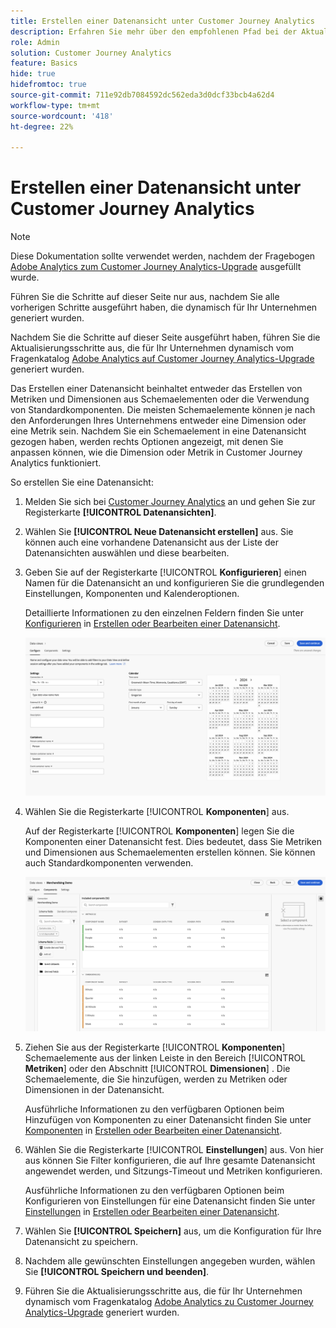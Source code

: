 ```yaml
---
title: Erstellen einer Datenansicht unter Customer Journey Analytics
description: Erfahren Sie mehr über den empfohlenen Pfad bei der Aktualisierung von Adobe Analytics auf Customer Journey Analytics.
role: Admin
solution: Customer Journey Analytics
feature: Basics
hide: true
hidefromtoc: true
source-git-commit: 711e92db7084592dc562eda3d0dcf33bcb4a62d4
workflow-type: tm+mt
source-wordcount: '418'
ht-degree: 22%

---
```


# Erstellen einer Datenansicht unter Customer Journey Analytics

>[!NOTE]
>
>Diese Dokumentation sollte verwendet werden, nachdem der Fragebogen [Adobe Analytics zum Customer Journey Analytics-Upgrade](https://gigazelle.github.io/cja-ttv/) ausgefüllt wurde.
> 
>Führen Sie die Schritte auf dieser Seite nur aus, nachdem Sie alle vorherigen Schritte ausgeführt haben, die dynamisch für Ihr Unternehmen generiert wurden.
>
>Nachdem Sie die Schritte auf dieser Seite ausgeführt haben, führen Sie die Aktualisierungsschritte aus, die für Ihr Unternehmen dynamisch vom Fragenkatalog [Adobe Analytics auf Customer Journey Analytics-Upgrade](https://gigazelle.github.io/cja-ttv/) generiert wurden.

<!-- Should we single source this instead of duplicate it? The following steps were copied from: /help/data-views/create-dataview.md -->

Das Erstellen einer Datenansicht beinhaltet entweder das Erstellen von Metriken und Dimensionen aus Schemaelementen oder die Verwendung von Standardkomponenten. Die meisten Schemaelemente können je nach den Anforderungen Ihres Unternehmens entweder eine Dimension oder eine Metrik sein. Nachdem Sie ein Schemaelement in eine Datenansicht gezogen haben, werden rechts Optionen angezeigt, mit denen Sie anpassen können, wie die Dimension oder Metrik in Customer Journey Analytics funktioniert.

So erstellen Sie eine Datenansicht:

1. Melden Sie sich bei [Customer Journey Analytics](https://analytics.adobe.com) an und gehen Sie zur Registerkarte **[!UICONTROL Datenansichten]**.

1. Wählen Sie **[!UICONTROL Neue Datenansicht erstellen]** aus. Sie können auch eine vorhandene Datenansicht aus der Liste der Datenansichten auswählen und diese bearbeiten.

1. Geben Sie auf der Registerkarte [!UICONTROL **Konfigurieren**] einen Namen für die Datenansicht an und konfigurieren Sie die grundlegenden Einstellungen, Komponenten und Kalenderoptionen.

   Detaillierte Informationen zu den einzelnen Feldern finden Sie unter [Konfigurieren](/help/data-views/create-dataview.md#configure) in [Erstellen oder Bearbeiten einer Datenansicht](/help/data-views/create-dataview.md).

   ![Konfigurieren der Datenansicht](assets/dataview-configure.png)

1. Wählen Sie die Registerkarte [!UICONTROL **Komponenten**] aus.

   Auf der Registerkarte [!UICONTROL **Komponenten**] legen Sie die Komponenten einer Datenansicht fest. Dies bedeutet, dass Sie Metriken und Dimensionen aus Schemaelementen erstellen können. Sie können auch Standardkomponenten verwenden.

   ![Registerkarte „Komponenten“](assets/dataview-components.png)

1. Ziehen Sie aus der Registerkarte [!UICONTROL **Komponenten**] Schemaelemente aus der linken Leiste in den Bereich [!UICONTROL **Metriken**] oder den Abschnitt [!UICONTROL **Dimensionen**] . Die Schemaelemente, die Sie hinzufügen, werden zu Metriken oder Dimensionen in der Datenansicht.

   Ausführliche Informationen zu den verfügbaren Optionen beim Hinzufügen von Komponenten zu einer Datenansicht finden Sie unter [Komponenten](/help/data-views/create-dataview.md#components) in [Erstellen oder Bearbeiten einer Datenansicht](/help/data-views/create-dataview.md).

1. Wählen Sie die Registerkarte [!UICONTROL **Einstellungen**] aus. Von hier aus können Sie Filter konfigurieren, die auf Ihre gesamte Datenansicht angewendet werden, und Sitzungs-Timeout und Metriken konfigurieren.

   Ausführliche Informationen zu den verfügbaren Optionen beim Konfigurieren von Einstellungen für eine Datenansicht finden Sie unter [Einstellungen](/help/data-views/create-dataview.md#settings) in [Erstellen oder Bearbeiten einer Datenansicht](/help/data-views/create-dataview.md).

1. Wählen Sie **[!UICONTROL Speichern]** aus, um die Konfiguration für Ihre Datenansicht zu speichern.

1. Nachdem alle gewünschten Einstellungen angegeben wurden, wählen Sie **[!UICONTROL Speichern und beenden]**.

1. Führen Sie die Aktualisierungsschritte aus, die für Ihr Unternehmen dynamisch vom Fragenkatalog [Adobe Analytics zu Customer Journey Analytics-Upgrade](https://gigazelle.github.io/cja-ttv/) generiert wurden.

